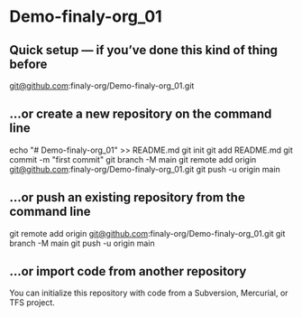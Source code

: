 # Demo-finaly-org_01

## Quick setup — if you’ve done this kind of thing before

git@github.com:finaly-org/Demo-finaly-org_01.git

## …or create a new repository on the command line

echo "# Demo-finaly-org_01" >> README.md
git init
git add README.md
git commit -m "first commit"
git branch -M main
git remote add origin git@github.com:finaly-org/Demo-finaly-org_01.git
git push -u origin main

## …or push an existing repository from the command line

git remote add origin git@github.com:finaly-org/Demo-finaly-org_01.git
git branch -M main
git push -u origin main

## …or import code from another repository

You can initialize this repository with code from a Subversion, Mercurial, or TFS project.








